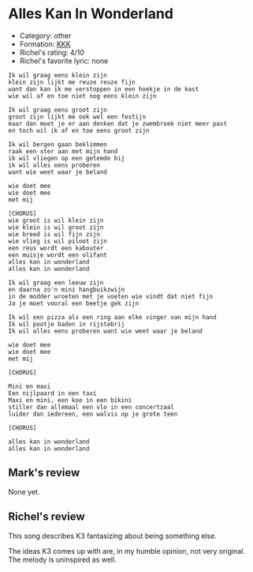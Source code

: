 # Alles Kan In Wonderland

 * Category: other
 * Formation: [KKK](Kkk.md)
 * Richel's rating: 4/10
 * Richel's  favorite lyric: none

```
Ik wil graag eens klein zijn
klein zijn lijkt me reuze reuze fijn
want dan kan ik me verstoppen in een hoekje in de kast
wie wil af en toe niet nog eens klein zijn

Ik wil graag eens groot zijn
groot zijn lijkt me ook wel een festijn
maar dan moet je er aan denken dat je zwembroek niet meer past
en toch wil ik af en toe eens groot zijn

Ik wil bergen gaan beklimmen
raak een ster aan met mijn hand
ik wil vliegen op een getemde bij
ik wil alles eens proberen
want wie weet waar je beland

wie doet mee
wie doet mee
met mij

[CHORUS]
wie groot is wil klein zijn
wie klein is wil groot zijn
wie breed is wil fijn zijn
wie vlieg is wil piloot zijn
een reus wordt een kabouter
een muisje wordt een olifant
alles kan in wonderland
alles kan in wonderland

Ik wil graag een leeuw zijn
en daarna zo'n mini hangbuikzwijn
in de modder wroeten met je voeten wie vindt dat niet fijn
Ja je moet vooral een beetje gek zijn

Ik wil een pizza als een ring aan elke vinger van mijn hand
Ik wil pootje baden in rijstebrij
Ik wil alles eens proberen want wie weet waar je beland

wie doet mee
wie doet mee
met mij

[CHORUS]

Mini en maxi
Een nijlpaard in een taxi
Maxi en mini, een koe in een bikini
stiller dan allemaal een vlo in een concertzaal
luider dan iedereen, een walvis op je grote teen

[CHORUS]

alles kan in wonderland
alles kan in wonderland
```

## Mark's review

None yet.

## Richel's review

This song describes K3 fantasizing about being something else.

The ideas K3 comes up with are, in my humble opinion, not very original. The melody is uninspired as well.

